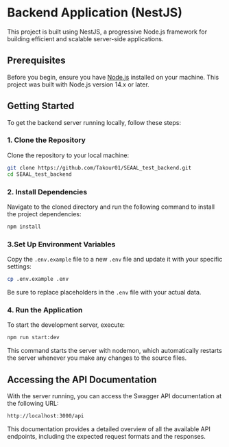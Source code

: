 # Backend Application (NestJS)

This project is built using NestJS, a progressive Node.js framework for building efficient and scalable server-side applications.

## Prerequisites

Before you begin, ensure you have [Node.js](https://nodejs.org/) installed on your machine. This project was built with Node.js version 14.x or later.

## Getting Started

To get the backend server running locally, follow these steps:

### 1. Clone the Repository

Clone the repository to your local machine:

```bash
git clone https://github.com/Takour01/SEAAL_test_backend.git
cd SEAAL_test_backend
```

### 2. Install Dependencies

Navigate to the cloned directory and run the following command to install the project dependencies:

```bash
npm install
```

### 3.Set Up Environment Variables

Copy the `.env.example` file to a new `.env` file and update it with your specific settings:

```bash
cp .env.example .env
```

Be sure to replace placeholders in the `.env` file with your actual data.

### 4. Run the Application

To start the development server, execute:

```bash
npm run start:dev
```

This command starts the server with nodemon, which automatically restarts the server whenever you make any changes to the source files.

## Accessing the API Documentation

With the server running, you can access the Swagger API documentation at the following URL:

```bash
http://localhost:3000/api

```

This documentation provides a detailed overview of all the available API endpoints, including the expected request formats and the responses.
